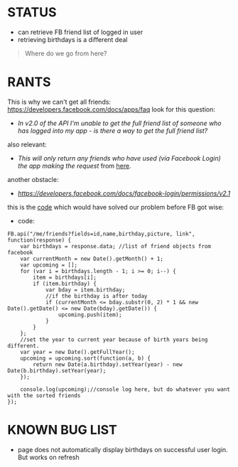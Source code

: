 STATUS
======
- can retrieve FB friend list of logged in user
- retrieving birthdays is a different deal
>Where do we go from here?

RANTS
=====

This is why we can't get all friends: https://developers.facebook.com/docs/apps/faq
look for this question:

* _In v2.0 of the API I'm unable to get the full friend list of someone who has logged into my app - is there a way to get the full friend list?_

also relevant:
* _This will only return any friends who have used (via Facebook Login) the app making the request_ from [here](https://developers.facebook.com/docs/graph-api/reference/v2.1/user/friends).

another obstacle:
* _https://developers.facebook.com/docs/facebook-login/permissions/v2.1_

this is the [code](http://vikasrao.wordpress.com/2011/06/02/sorting-birthdays-received-from-facebooks-graph-api/) which would have solved our problem before FB got wise:
* code:
```
FB.api("/me/friends?fields=id,name,birthday,picture, link", function(response) {
    var birthdays = response.data; //list of friend objects from facebook
    var currentMonth = new Date().getMonth() + 1;
    var upcoming = [];
    for (var i = birthdays.length - 1; i >= 0; i--) {
        item = birthdays[i];
        if (item.birthday) {
            var bday = item.birthday;
            //if the birthday is after today
            if (currentMonth <= bday.substr(0, 2) * 1 && new Date().getDate() <= new Date(bday).getDate()) {
                upcoming.push(item);
            }
        }
    };
    //set the year to current year because of birth years being different.
    var year = new Date().getFullYear();
    upcoming = upcoming.sort(function(a, b) {
        return new Date(a.birthday).setYear(year) - new Date(b.birthday).setYear(year);
    });
 
    console.log(upcoming);//console log here, but do whatever you want with the sorted friends
});
```

KNOWN BUG LIST
=================
- page does not automatically display birthdays on successful user login. But works on refresh